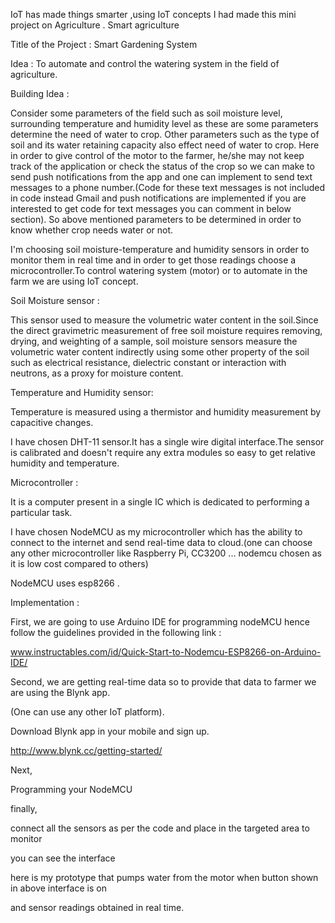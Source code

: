 
IoT has made things smarter ,using IoT concepts I had made this mini project on Agriculture . Smart agriculture

Title of the Project : Smart Gardening System

Idea : To automate and control the watering system in the field of agriculture.

Building Idea :

Consider some parameters of the field such as soil moisture level, surrounding temperature and humidity level as these are some parameters determine the need of water to crop. Other parameters such as the type of soil and its water retaining capacity also effect need of water to crop. Here in order to give control of the motor to the farmer, he/she may not keep track of the application or check the status of the crop so we can make to send push notifications from the app and one can implement to send text messages to a phone number.(Code for these text messages is not included in code instead Gmail and push notifications are implemented if you are interested to get code for text messages you can comment in below section). So above mentioned parameters to be determined in order to know whether crop needs water or not.

I'm choosing soil moisture-temperature and humidity sensors in order to monitor them in real time and in order to get those readings choose a microcontroller.To control watering system (motor) or to automate in the farm we are using IoT concept.

Soil Moisture sensor :

This sensor used to measure the volumetric water content in the soil.Since the direct gravimetric measurement of free soil moisture requires removing, drying, and weighting of a sample, soil moisture sensors measure the volumetric water content indirectly using some other property of the soil such as electrical resistance, dielectric constant or interaction with neutrons, as a proxy for moisture content.

Temperature and Humidity sensor:

Temperature is measured using a thermistor and humidity measurement by capacitive changes.

I have chosen DHT-11 sensor.It has a single wire digital interface.The sensor is calibrated and doesn't require any extra modules so easy to get relative humidity and temperature.

Microcontroller :

It is a computer present in a single IC which is dedicated to performing a particular task.

I have chosen NodeMCU as my microcontroller which has the ability to connect to the internet and send real-time data to cloud.(one can choose any other microcontroller like Raspberry Pi, CC3200 ... nodemcu chosen as it is low cost compared to others)

NodeMCU uses esp8266 .

Implementation :

First, we are going to use Arduino IDE for programming nodeMCU hence follow the guidelines provided in the following link :

www.instructables.com/id/Quick-Start-to-Nodemcu-ESP8266-on-Arduino-IDE/

Second, we are getting real-time data so to provide that data to farmer we are using the Blynk app.

(One can use any other IoT platform).

Download Blynk app in your mobile and sign up.

http://www.blynk.cc/getting-started/

Next,

Programming your NodeMCU

finally,

connect all the sensors as per the code and place in the targeted area to monitor

you can see the interface

here is my prototype that pumps water from the motor when button shown in above interface is on

and sensor readings obtained in real time.
